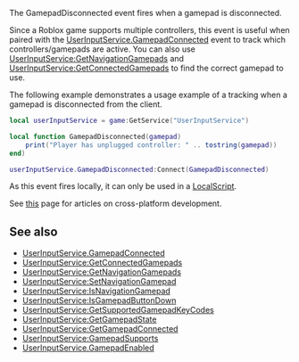 The GamepadDisconnected event fires when a gamepad is disconnected.

Since a Roblox game supports multiple controllers, this event is useful when paired with the [UserInputService.GamepadConnected](https://developer.roblox.com/en-us/api-reference/event/UserInputService/GamepadConnected) event to track which controllers/gamepads are active. You can also use [UserInputService:GetNavigationGamepads](https://developer.roblox.com/en-us/api-reference/function/UserInputService/GetNavigationGamepads) and [UserInputService:GetConnectedGamepads](https://developer.roblox.com/en-us/api-reference/function/UserInputService/GetConnectedGamepads) to find the correct gamepad to use.

The following example demonstrates a usage example of a tracking when a gamepad is disconnected from the client.

```lua
local userInputService = game:GetService("UserInputService")

local function GamepadDisconnected(gamepad)
	print("Player has unplugged controller: " .. tostring(gamepad))
end)

userInputService.GamepadDisconnected:Connect(GamepadDisconnected)
``` 

As this event fires locally, it can only be used in a [LocalScript](https://developer.roblox.com/en-us/api-reference/class/LocalScript).

See [this](https://developer.roblox.com/learn-roblox/cross-platform) page for articles on cross-platform development.

See also
--------

*   [UserInputService.GamepadConnected](https://developer.roblox.com/en-us/api-reference/event/UserInputService/GamepadConnected)
*   [UserInputService:GetConnectedGamepads](https://developer.roblox.com/en-us/api-reference/function/UserInputService/GetConnectedGamepads)
*   [UserInputService:GetNavigationGamepads](https://developer.roblox.com/en-us/api-reference/function/UserInputService/GetNavigationGamepads)
*   [UserInputService:SetNavigationGamepad](https://developer.roblox.com/en-us/api-reference/function/UserInputService/SetNavigationGamepad)
*   [UserInputService:IsNavigationGamepad](https://developer.roblox.com/en-us/api-reference/function/UserInputService/IsNavigationGamepad)
*   [UserInputService:IsGamepadButtonDown](https://developer.roblox.com/en-us/api-reference/function/UserInputService/IsGamepadButtonDown)
*   [UserInputService:GetSupportedGamepadKeyCodes](https://developer.roblox.com/en-us/api-reference/function/UserInputService/GetSupportedGamepadKeyCodes)
*   [UserInputService:GetGamepadState](https://developer.roblox.com/en-us/api-reference/function/UserInputService/GetGamepadState)
*   [UserInputService:GetGamepadConnected](https://developer.roblox.com/en-us/api-reference/function/UserInputService/GetGamepadConnected)
*   [UserInputService:GamepadSupports](https://developer.roblox.com/en-us/api-reference/function/UserInputService/GamepadSupports)
*   [UserInputService.GamepadEnabled](https://developer.roblox.com/en-us/api-reference/property/UserInputService/GamepadEnabled)